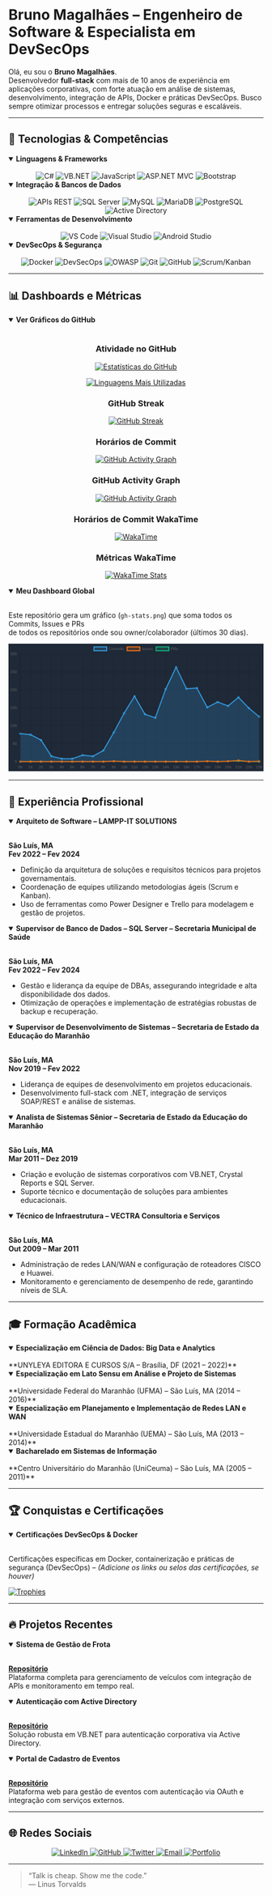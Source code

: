 # Bruno Magalhães – Engenheiro de Software & Especialista em DevSecOps

Olá, eu sou o **Bruno Magalhães**.  
Desenvolvedor **full-stack** com mais de 10 anos de experiência em aplicações corporativas, com forte atuação em análise de sistemas, desenvolvimento, integração de APIs, Docker e práticas DevSecOps. Busco sempre otimizar processos e entregar soluções seguras e escaláveis.

---

## 🚀 Tecnologias & Competências

<details open>
  <summary><strong>Linguagens & Frameworks</strong></summary>
  <br/>

  <div align="center">
    <img src="https://img.shields.io/badge/C%23-239120?style=for-the-badge&logo=c-sharp&logoColor=white" alt="C#" />
    <img src="https://img.shields.io/badge/VB.NET-blueviolet?style=for-the-badge&logo=.net&logoColor=white" alt="VB.NET" />
    <img src="https://img.shields.io/badge/JavaScript-F7DF1E?style=for-the-badge&logo=javascript&logoColor=black" alt="JavaScript" />
    <img src="https://img.shields.io/badge/ASP.NET%20MVC-blue?style=for-the-badge&logo=.net&logoColor=white" alt="ASP.NET MVC" />
    <img src="https://img.shields.io/badge/Bootstrap-563D7C?style=for-the-badge&logo=bootstrap&logoColor=white" alt="Bootstrap" />
  </div>
</details>

<details open>
  <summary><strong>Integração & Bancos de Dados</strong></summary>
  <br/>

  <div align="center">
    <img src="https://img.shields.io/badge/APIs%20REST-008080?style=for-the-badge&logo=api&logoColor=white" alt="APIs REST" />
    <img src="https://img.shields.io/badge/SQL%20Server-CC2927?style=for-the-badge&logo=microsoft-sql-server&logoColor=white" alt="SQL Server" />
    <img src="https://img.shields.io/badge/MySQL-4479A1?style=for-the-badge&logo=mysql&logoColor=white" alt="MySQL" />
    <img src="https://img.shields.io/badge/MariaDB-003545?style=for-the-badge&logo=mariadb&logoColor=white" alt="MariaDB" />
    <img src="https://img.shields.io/badge/PostgreSQL-336791?style=for-the-badge&logo=postgresql&logoColor=white" alt="PostgreSQL" />
    <img src="https://img.shields.io/badge/Active%20Directory-0000FF?style=for-the-badge&logo=microsoft&logoColor=white" alt="Active Directory" />
  </div>
</details>

<details open>
  <summary><strong>Ferramentas de Desenvolvimento</strong></summary>
  <br/>

  <div align="center">
    <img src="https://img.shields.io/badge/Visual%20Studio%20Code-007ACC?style=for-the-badge&logo=visual-studio-code&logoColor=white" alt="VS Code" />
    <img src="https://img.shields.io/badge/Visual%20Studio-5C2D91?style=for-the-badge&logo=visual-studio&logoColor=white" alt="Visual Studio" />
    <img src="https://img.shields.io/badge/Android%20Studio-3DDC84?style=for-the-badge&logo=android-studio&logoColor=white" alt="Android Studio" />
  </div>
</details>

<details open>
  <summary><strong>DevSecOps & Segurança</strong></summary>
  <br/>

  <div align="center">
    <img src="https://img.shields.io/badge/Docker-2496ED?style=for-the-badge&logo=docker&logoColor=white" alt="Docker" />
    <img src="https://img.shields.io/badge/DevSecOps-2F353A?style=for-the-badge&logo=security&logoColor=white" alt="DevSecOps" />
    <img src="https://img.shields.io/badge/OWASP-000?style=for-the-badge&logo=owasp&logoColor=white" alt="OWASP" />
    <img src="https://img.shields.io/badge/Git-F05032?style=for-the-badge&logo=git&logoColor=white" alt="Git" />
    <img src="https://img.shields.io/badge/GitHub-181717?style=for-the-badge&logo=github&logoColor=white" alt="GitHub" />
    <img src="https://img.shields.io/badge/Scrum/Kanban-0D5C9E?style=for-the-badge&logo=scrum&logoColor=white" alt="Scrum/Kanban" />
  </div>
</details>

---

## 📊 Dashboards e Métricas

<details open>
  <summary><strong>Ver Gráficos do GitHub</strong></summary>
  <br/>

  <div align="center">

  ### Atividade no GitHub

  [![Estatísticas do GitHub](https://github-readme-stats.vercel.app/api?username=borgesMagalhaes&show_icons=true&theme=github_dark&count_private=true)](https://github.com/borgesMagalhaes)
  
  [![Linguagens Mais Utilizadas](https://github-readme-stats.vercel.app/api/top-langs/?username=borgesMagalhaes&layout=compact&theme=github_dark)](https://github.com/borgesMagalhaes)
  
### GitHub Streak
[![GitHub Streak](https://streak-stats.demolab.com?user=borgesMagalhaes&theme=github-dark)](https://github.com/borgesMagalhaes)
  
### Horários de Commit
[![GitHub Activity Graph](https://github-readme-activity-graph.vercel.app/graph?username=borgesMagalhaes&theme=github-dark)](https://github.com/borgesMagalhaes)

### GitHub Activity Graph
[![GitHub Activity Graph](https://github-readme-activity-graph.vercel.app/graph?username=borgesMagalhaes&theme=github-dark)](https://github.com/borgesMagalhaes)

### Horários de Commit WakaTime
[![WakaTime](https://github-readme-stats.vercel.app/api/wakatime?username=brunomagalhaes)](https://wakatime.com/@brunomagalhaes)

### Métricas WakaTime
[![WakaTime Stats](https://github-readme-stats.vercel.app/api/wakatime?username=brunomagalhaes)](https://wakatime.com/@brunomagalhaes)

  </div>
</details>

<details open>
  <summary><strong>Meu Dashboard Global</strong></summary>
  <br/>

  Este repositório gera um gráfico (`gh-stats.png`) que soma todos os Commits, Issues e PRs  
  de todos os repositórios onde sou owner/colaborador (últimos 30 dias).

  ![Estatísticas de Todos os Repositórios](./gh-stats.png)

</details>

---

## 💼 Experiência Profissional

<details open>
  <summary><strong>Arquiteto de Software – LAMPP-IT SOLUTIONS</strong></summary>
  <br/>

  **São Luís, MA**  
  **Fev 2022 – Fev 2024**  
  - Definição da arquitetura de soluções e requisitos técnicos para projetos governamentais.  
  - Coordenação de equipes utilizando metodologias ágeis (Scrum e Kanban).  
  - Uso de ferramentas como Power Designer e Trello para modelagem e gestão de projetos.
</details>

<details open>
  <summary><strong>Supervisor de Banco de Dados – SQL Server – Secretaria Municipal de Saúde</strong></summary>
  <br/>

  **São Luís, MA**  
  **Fev 2022 – Fev 2024**  
  - Gestão e liderança da equipe de DBAs, assegurando integridade e alta disponibilidade dos dados.  
  - Otimização de operações e implementação de estratégias robustas de backup e recuperação.
</details>

<details open>
  <summary><strong>Supervisor de Desenvolvimento de Sistemas – Secretaria de Estado da Educação do Maranhão</strong></summary>
  <br/>

  **São Luís, MA**  
  **Nov 2019 – Fev 2022**  
  - Liderança de equipes de desenvolvimento em projetos educacionais.  
  - Desenvolvimento full-stack com .NET, integração de serviços SOAP/REST e análise de sistemas.
</details>

<details open>
  <summary><strong>Analista de Sistemas Sênior – Secretaria de Estado da Educação do Maranhão</strong></summary>
  <br/>

  **São Luís, MA**  
  **Mar 2011 – Dez 2019**  
  - Criação e evolução de sistemas corporativos com VB.NET, Crystal Reports e SQL Server.  
  - Suporte técnico e documentação de soluções para ambientes educacionais.
</details>

<details open>
  <summary><strong>Técnico de Infraestrutura – VECTRA Consultoria e Serviços</strong></summary>
  <br/>

  **São Luís, MA**  
  **Out 2009 – Mar 2011**  
  - Administração de redes LAN/WAN e configuração de roteadores CISCO e Huawei.  
  - Monitoramento e gerenciamento de desempenho de rede, garantindo níveis de SLA.
</details>

---

## 🎓 Formação Acadêmica

<details open>
  <summary><strong>Especialização em Ciência de Dados: Big Data e Analytics</strong></summary>
  <br/>
  **UNYLEYA EDITORA E CURSOS S/A – Brasília, DF (2021 – 2022)**
</details>

<details open>
  <summary><strong>Especialização em Lato Sensu em Análise e Projeto de Sistemas</strong></summary>
  <br/>
  **Universidade Federal do Maranhão (UFMA) – São Luís, MA (2014 – 2016)**
</details>

<details open>
  <summary><strong>Especialização em Planejamento e Implementação de Redes LAN e WAN</strong></summary>
  <br/>
  **Universidade Estadual do Maranhão (UEMA) – São Luís, MA (2013 – 2014)**
</details>

<details open>
  <summary><strong>Bacharelado em Sistemas de Informação</strong></summary>
  <br/>
  **Centro Universitário do Maranhão (UniCeuma) – São Luís, MA (2005 – 2011)**
</details>

---

## 🏆 Conquistas e Certificações

<details open>
  <summary><strong>Certificações DevSecOps & Docker</strong></summary>
  <br/>

  Certificações específicas em Docker, containerização e práticas de segurança (DevSecOps) – *(Adicione os links ou selos das certificações, se houver)*

  [![Trophies](https://github-profile-trophy.vercel.app/?username=borgesMagalhaes&theme=github_dark&no-bg=true&row=1&column=6)](https://github.com/ryo-ma/github-profile-trophy)
</details>

---

## 🔥 Projetos Recentes

<details open>
  <summary><strong>Sistema de Gestão de Frota</strong></summary>
  <br/>

  **[Repositório](https://github.com/borgesMagalhaes/frota)**  
  Plataforma completa para gerenciamento de veículos com integração de APIs e monitoramento em tempo real.
</details>

<details open>
  <summary><strong>Autenticação com Active Directory</strong></summary>
  <br/>

  **[Repositório](https://github.com/borgesMagalhaes/auth-AD)**  
  Solução robusta em VB.NET para autenticação corporativa via Active Directory.
</details>

<details open>
  <summary><strong>Portal de Cadastro de Eventos</strong></summary>
  <br/>

  **[Repositório](https://github.com/borgesMagalhaes/event-registration)**  
  Plataforma web para gestão de eventos com autenticação via OAuth e integração com serviços externos.
</details>

---

## 🌐 Redes Sociais

<div align="center">
  <a href="https://www.linkedin.com/in/bruno-magalh%C3%A3es-2b878a2a/">
    <img src="https://img.shields.io/badge/LinkedIn-0077B5?style=flat&logo=linkedin&logoColor=white" alt="LinkedIn" />
  </a>
  <a href="https://github.com/borgesMagalhaes">
    <img src="https://img.shields.io/badge/GitHub-181717?style=flat&logo=github&logoColor=white" alt="GitHub" />
  </a>
  <a href="https://twitter.com/SEU_TWITTER">
    <img src="https://img.shields.io/badge/Twitter-1DA1F2?style=flat&logo=twitter&logoColor=white" alt="Twitter" />
  </a>
  <a href="mailto:borges.magalhaes@gmail.com">
    <img src="https://img.shields.io/badge/Email-D14836?style=flat&logo=gmail&logoColor=white" alt="Email" />
  </a>
  <a href="https://brunomagalhaes.dev.br/">
    <img src="https://img.shields.io/badge/Website-000000?style=flat&logo=about.me&logoColor=white" alt="Portfolio" />
  </a>
</div>

---

> “Talk is cheap. Show me the code.”  
> — Linus Torvalds
